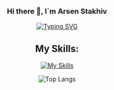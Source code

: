 <div align="center">

  ### Hi there 👋, I`m Arsen Stakhiv

<!--
**astakhiv/astakhiv** is a ✨ _special_ ✨ repository because its `README.md` (this file) appears on your GitHub profile.

Here are some ideas to get you started:

- 🔭 I’m currently working on ...
- 🌱 I’m currently learning ...
- 👯 I’m looking to collaborate on ...
- 🤔 I’m looking for help with ...
- 💬 Ask me about ...
- 📫 How to reach me: ...
- 😄 Pronouns: ...
- ⚡ Fun fact: ...
-->
[![Typing SVG](https://readme-typing-svg.demolab.com?font=Fira+Code&size=50&pause=1000&color=6C42F5&center=true&vCenter=true&random=false&width=800&height=60&lines=Just+a+Guy)](https://git.io/typing-svg)

## My Skills: 
[![My Skills](https://skillicons.dev/icons?i=vim,neovim,c,raspberrypi,linux,git,github,html,css,js,nodejs,npm,py,figma,notion&perline=5)](https://skillicons.dev)

![Top Langs](https://github-readme-stats.vercel.app/api/top-langs/?username=astakhiv&layout=compact&theme=tokyonight)
<div>
